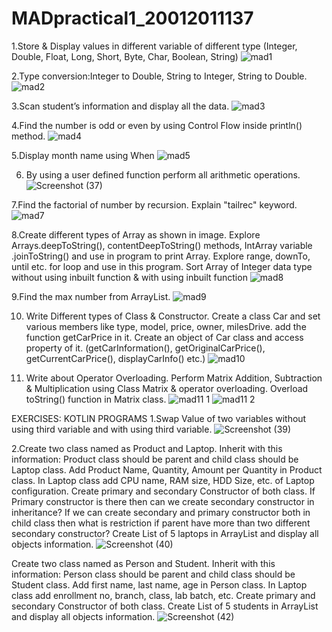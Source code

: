 # MADpractical1_20012011137
1.Store & Display values in different variable of different type (Integer, Double, Float, Long, Short, Byte, Char, Boolean, String)
![mad1](https://user-images.githubusercontent.com/110656617/183472601-897c4b4c-d53f-437e-9c3b-29cf226b9b6b.png)

2.Type conversion:Integer to Double, String to Integer, String to Double.
![mad2](https://user-images.githubusercontent.com/110656617/183472613-324f32c7-4558-4a38-810e-156ff43eb2da.png)

3.Scan student’s information and display all the data.
![mad3](https://user-images.githubusercontent.com/110656617/183472621-293e77da-9164-4377-993e-7da9c835a592.png)

4.Find the number is odd or even by using Control Flow inside println() method.
![mad4](https://user-images.githubusercontent.com/110656617/183472637-d4c6bc69-45fc-4ebc-8287-89b5deee765d.png)

5.Display month name using When
![mad5](https://user-images.githubusercontent.com/110656617/183472648-0c8954b6-742c-485f-8687-7a0c21d01660.png)

6. By using a user defined function perform all arithmetic operations.
![Screenshot (37)](https://user-images.githubusercontent.com/110656617/190383004-8452412d-40e2-4ec3-b289-13f318f918d2.png)

7.Find the factorial of number by recursion. Explain "tailrec" keyword.
![mad7](https://user-images.githubusercontent.com/110656617/186154653-fa270129-ddf9-40c8-be6d-214a1e3874f4.png)

8.Create different types of Array as shown in image. Explore Arrays.deepToString(), contentDeepToString() methods, IntArray variable .joinToString()  and use in program to print Array. Explore range, downTo, until etc. for loop and use in this program. Sort Array of Integer data type without using inbuilt function & with using inbuilt function
![mad8](https://user-images.githubusercontent.com/110656617/186154652-c1ee4858-aed2-4ba5-8f23-1626318c5da8.png)

9.Find the max number from ArrayList.
![mad9](https://user-images.githubusercontent.com/110656617/186155474-a5ca6185-fee8-4c2a-82e2-e215960eee94.png)


10. Write Different types of Class & Constructor. Create a class Car and set various members like type, model, price, owner, milesDrive. add the function getCarPrice in it. Create an object of Car class and access property of it. (getCarInformation(), getOriginalCarPrice(), getCurrentCarPrice(), displayCarInfo() etc.)
![mad10](https://user-images.githubusercontent.com/110656617/186156752-e20e1c74-3732-4f81-8470-ec535c371e6a.png)

11. Write about Operator Overloading. Perform Matrix Addition, Subtraction & Multiplication using Class Matrix & operator overloading. Overload toString() function in Matrix class.
![mad11 1](https://user-images.githubusercontent.com/110656617/186154659-595ebcd9-f2b4-4ee3-a2c2-2ffff8be7be3.png)
![mad11 2](https://user-images.githubusercontent.com/110656617/186154664-9ae4a9f9-f050-4910-9895-819733f06df2.png)

EXERCISES: KOTLIN PROGRAMS
1.Swap Value of two variables without using third variable and with using third variable.
![Screenshot (39)](https://user-images.githubusercontent.com/110656617/190383996-8f89f02c-a8b6-445b-90bf-98e049c2222c.png)

2.Create two class named as Product and Laptop. Inherit with this information: Product class should be parent and child class should be Laptop class. 
Add Product Name, Quantity, Amount per Quantity in Product class. In Laptop class add CPU name, RAM size, HDD Size, etc. of Laptop configuration. 
Create primary and secondary Constructor of both class. 
If Primary constructor is there then can we create secondary constructor in inheritance? 
If we can create secondary and primary constructor both in child class then what is restriction if parent have more than two different secondary constructor? 
Create List of 5 laptops in ArrayList and display all objects information.
![Screenshot (40)](https://user-images.githubusercontent.com/110656617/190384765-4312e270-6333-43cb-9d30-b5d4ce3a8815.png)

Create two class named as Person and Student. Inherit with this information: Person class should be parent and child class should be Student class. 
Add first name, last name, age in Person class. In Laptop class add enrollment no, branch, class, lab batch, etc. 
Create primary and secondary Constructor of both class. 
Create List of 5 students in ArrayList and display all objects information.
![Screenshot (42)](https://user-images.githubusercontent.com/110656617/190384659-9d3a6937-93ea-41f5-99ff-9e9cac823a15.png)
